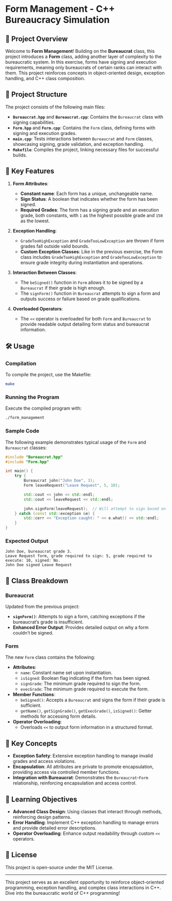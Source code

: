 # Form Management - C++ Bureaucracy Simulation

## 📄 Project Overview

Welcome to **Form Management**! Building on the **Bureaucrat** class, this project introduces a **Form** class, adding another layer of complexity to the bureaucratic system. In this exercise, forms have signing and execution requirements, meaning only bureaucrats of certain ranks can interact with them. This project reinforces concepts in object-oriented design, exception handling, and C++ class composition.

## 📂 Project Structure

The project consists of the following main files:

- **`Bureaucrat.hpp`** and **`Bureaucrat.cpp`**: Contains the `Bureaucrat` class with signing capabilities.
- **`Form.hpp`** and **`Form.cpp`**: Contains the `Form` class, defining forms with signing and execution grades.
- **`main.cpp`**: Tests interactions between `Bureaucrat` and `Form` classes, showcasing signing, grade validation, and exception handling.
- **`Makefile`**: Compiles the project, linking necessary files for successful builds.

## 🔑 Key Features

1. **Form Attributes**:

   - **Constant name**: Each form has a unique, unchangeable name.
   - **Sign Status**: A boolean that indicates whether the form has been signed.
   - **Required Grades**: The form has a signing grade and an execution grade, both constants, with `1` as the highest possible grade and `150` as the lowest.
2. **Exception Handling**:

   - `GradeTooHighException` and `GradeTooLowException` are thrown if form grades fall outside valid bounds.
   - **Custom Exception Classes**: Like in the previous exercise, the Form class includes `GradeTooHighException` and `GradeTooLowException` to ensure grade integrity during instantiation and operations.
3. **Interaction Between Classes**:

   - The `beSigned()` function in `Form` allows it to be signed by a `Bureaucrat` if their grade is high enough.
   - The `signForm()` function in `Bureaucrat` attempts to sign a form and outputs success or failure based on grade qualifications.
4. **Overloaded Operators**:

   - The `<<` operator is overloaded for both `Form` and `Bureaucrat` to provide readable output detailing form status and bureaucrat information.

## 🛠 Usage

### Compilation

To compile the project, use the Makefile:

```bash
make
```

### Running the Program

Execute the compiled program with:

```bash
./form_management
```

### Sample Code

The following example demonstrates typical usage of the `Form` and `Bureaucrat` classes:

```cpp
#include "Bureaucrat.hpp"
#include "Form.hpp"

int main() {
    try {
        Bureaucrat john("John Doe", 3);
        Form leaveRequest("Leave Request", 5, 10);

        std::cout << john << std::endl;
        std::cout << leaveRequest << std::endl;

        john.signForm(leaveRequest);  // Will attempt to sign based on John's grade
    } catch (const std::exception &e) {
        std::cerr << "Exception caught: " << e.what() << std::endl;
    }
}
```

### Expected Output

```plaintext
John Doe, bureaucrat grade 3.
Leave Request form, grade required to sign: 5, grade required to execute: 10, signed: No.
John Doe signed Leave Request
```

## 📝 Class Breakdown

### Bureaucrat

Updated from the previous project:

- **`signForm()`**: Attempts to sign a form, catching exceptions if the bureaucrat’s grade is insufficient.
- **Enhanced Error Output**: Provides detailed output on why a form couldn’t be signed.

### Form

The new `Form` class contains the following:

- **Attributes**:
  - `name`: Constant name set upon instantiation.
  - `isSigned`: Boolean flag indicating if the form has been signed.
  - `signGrade`: The minimum grade required to sign the form.
  - `execGrade`: The minimum grade required to execute the form.
- **Member Functions**:
  - `beSigned()`: Accepts a `Bureaucrat` and signs the form if their grade is sufficient.
  - `getName()`, `getSignGrade()`, `getExecGrade()`, `isSigned()`: Getter methods for accessing form details.
- **Operator Overloading**:
  - Overloads `<<` to output form information in a structured format.

## 🚩 Key Concepts

- **Exception Safety**: Extensive exception handling to manage invalid grades and access violations.
- **Encapsulation**: All attributes are private to promote encapsulation, providing access via controlled member functions.
- **Integration with Bureaucrat**: Demonstrates the `Bureaucrat`-`Form` relationship, reinforcing encapsulation and access control.

## 🎯 Learning Objectives

- **Advanced Class Design**: Using classes that interact through methods, reinforcing design patterns.
- **Error Handling**: Implement C++ exception handling to manage errors and provide detailed error descriptions.
- **Operator Overloading**: Enhance output readability through custom `<<` operators.

## 📜 License

This project is open-source under the MIT License.

---

This project serves as an excellent opportunity to reinforce object-oriented programming, exception handling, and complex class interactions in C++. Dive into the bureaucratic world of C++ programming!
